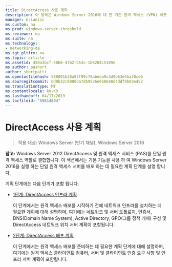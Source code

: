 ```yaml
---
title: DirectAccess 사용 계획
description: 이 항목은 Windows Server 2016에 대 한 기존 원격 액세스 (VPN) 배포에 DirectAccess 추가 가이드의 일부
manager: brianlic
ms.custom: na
ms.prod: windows-server-threshold
ms.reviewer: na
ms.suite: na
ms.technology:
- networking-da
ms.tgt_pltfrm: na
ms.topic: article
ms.assetid: 458a3bcf-50b6-47b2-b53c-1b8204c5189e
ms.author: pashort
author: shortpatti
ms.openlocfilehash: 588091b28a97f99c78abeea9c3d9b63e4baf0ce6
ms.sourcegitcommit: 0d0b32c8986ba7db9536e0b8648d4ddf9b03e452
ms.translationtype: MT
ms.contentlocale: ko-KR
ms.lasthandoff: 04/17/2019
ms.locfileid: "59814894"
---
```

# <a name="plan-to-enable-directaccess"></a>DirectAccess 사용 계획

>적용 대상: Windows Server (반기 채널), Windows Server 2016

**참고:** Windows Server 2012 DirectAccess 및 원격 액세스 서비스 (RAS)를 단일 원격 액세스 역할로 결합합니다. 이 섹션에서는 기본 기능을 사용 하 여 Windows Server 2016을 실행 하는 단일 원격 액세스 서버를 배포 하는 데 필요한 계획 단계를 설명 합니다. 

계획 단계에는 다음 단계가 포함 됩니다.  
  
-   [1단계: DirectAccess 인프라 계획](step-1-plan-da-inf-davpn.md)  
  
    이 단계에서는 원격 액세스 배포를 시작하기 전에 네트워크 인프라를 설치하는 데 필요한 계획에 대해 설명하며, 여기에는 네트워크 및 서버 토폴로지, 인증서, DNS(Domain Name System), Active Directory, GPO(그룹 정책 개체) 구성 및 DirectAccess 네트워크 위치 서버 계획이 포함됩니다.  
  
-   [2단계: DirectAccess 배포 계획](step-2-plan-da-davpn.md)  
  
    이 단계에서는 원격 액세스 배포를 준비하는 데 필요한 계획 단계에 대해 설명하며, 여기에는 원격 액세스 클라이언트 컴퓨터, 서버 및 클라이언트 인증 요구 사항 및 인프라 서버 계획이 포함됩니다.  
  
 
  



